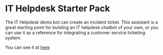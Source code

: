# IT Helpdesk Starter Pack

The IT Helpdesk demo bot can create an incident ticket. This assistant is a great starting point for building an IT helpdesk chatbot of your own, or you can use it as a reference for integrating a customer service ticketing system.

You can see it at [here](https://rasa.community/showcase/helpdesk-demo)
